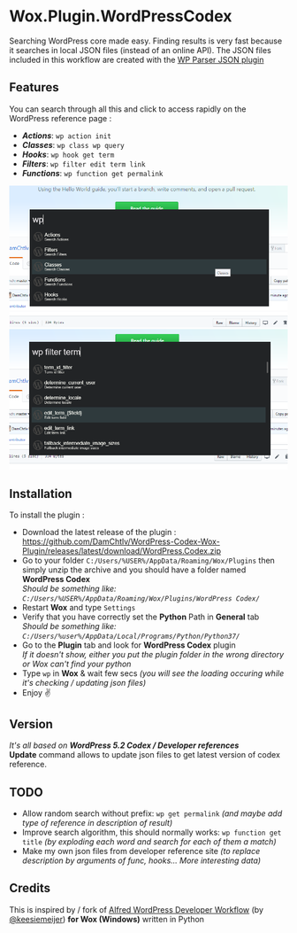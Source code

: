Wox.Plugin.WordPressCodex
=====================

Searching WordPress core made easy. Finding results is very fast because it searches in local JSON files (instead of an online API).
The JSON files included in this workflow are created with the [WP Parser JSON plugin](https://github.com/keesiemeijer/wp-parser-json)  

Features
---------
You can search through all this and click to access rapidly on the WordPress reference page :
- ***Actions***: `wp action init`
- ***Classes***: `wp class wp query`
- ***Hooks***: `wp hook get term`
- ***Filters***: `wp filter edit term link`
- ***Functions***: `wp function get permalink`  

[![Screen 1](https://github.com/DamChtlv/WordPress-Codex-Wox-Plugin/blob/assets/Screenshots/screen1.png)](#screen1)  
[![Screen 2](https://github.com/DamChtlv/WordPress-Codex-Wox-Plugin/blob/assets/Screenshots/screen2.png)](#screen2)  

Installation
---------
To install the plugin :
- Download the latest release of the plugin : https://github.com/DamChtlv/WordPress-Codex-Wox-Plugin/releases/latest/download/WordPress.Codex.zip
- Go to your folder `C:/Users/%USER%/AppData/Roaming/Wox/Plugins` then simply unzip the archive and you should have a folder named **WordPress Codex**  
*Should be something like: `C:/Users/%USER%/AppData/Roaming/Wox/Plugins/WordPress Codex/`*
- Restart **Wox** and type `Settings`
- Verify that you have correctly set the **Python** Path in **General** tab  
*Should be something like: `C:/Users/%user%/AppData/Local/Programs/Python/Python37/`*  
- Go to the **Plugin** tab and look for **WordPress Codex** plugin  
*If it doesn't show, either you put the plugin folder in the wrong directory or Wox can't find your python*
- Type `wp` in **Wox** & wait few secs *(you will see the loading occuring while it's checking / updating json files)*
- Enjoy ✌ 

Version
-------
*It's all based on **WordPress 5.2 Codex / Developer references***  
**Update** command allows to update json files to get latest version of codex reference.

TODO
----
- Allow random search without prefix: `wp get permalink` *(and maybe add type of reference in description of result)*  
- Improve search algorithm, this should normally works: `wp function get title` *(by exploding each word and search for each of them a match)*
- Make my own json files from developer reference site *(to replace description by arguments of func, hooks... More interesting data)*  

Credits
---------
This is inspired by / fork of [Alfred WordPress Developer Workflow](https://github.com/keesiemeijer/alfred-wordpress-developer-workflow) (by [@keesiemeijer](https://github.com/keesiemeijer)) **for Wox (Windows)** written in Python
